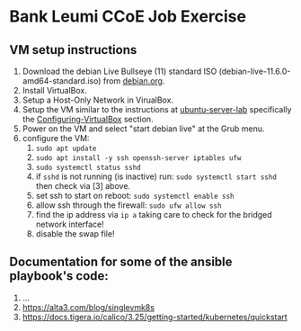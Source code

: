 # Bank Leumi CCoE Job Exercise

## VM setup instructions

1. Download the debian Live Bullseye (11) standard ISO (debian-live-11.6.0-amd64-standard.iso) from [debian.org](https://www.debian.org/CD/).
2. Install VirtualBox.
3. Setup a Host-Only Network in VirualBox.
4. Setup the VM similar to the instructions at [ubuntu-server-lab](https://markkerry.github.io/posts/2022/02/ubuntu-server-lab/) specifically the [Configuring-VirtualBox](https://markkerry.github.io/posts/2022/02/ubuntu-server-lab/#configure-virtualbox) section.
5. Power on the VM and select "start debian live" at the Grub menu.
6. configure the VM:
   1. `sudo apt update`
   2. `sudo apt install -y ssh openssh-server iptables ufw`
   3. `sudo systemctl status sshd` 
   4. if `sshd` is not running (is inactive) run: `sudo systemctl start sshd` then check via [3] above.
   5. set ssh to start on reboot: `sudo systemctl enable ssh`
   6. allow ssh through the firewall: `sudo ufw allow ssh`
   7. find the ip address via `ip a` taking care to check for the bridged network interface!
   8. disable the swap file!

<!-- 7. find the current user's name: `echo "${USER}"`
   1. delete the current user's password: `sudo passwd -d ${USER}`
   2. reset the current user's password (and record the new one!): `sudo passwd ${USER}` -->

## Documentation for some of the ansible playbook's code:

1. ...
2. https://alta3.com/blog/singlevmk8s
3. https://docs.tigera.io/calico/3.25/getting-started/kubernetes/quickstart
